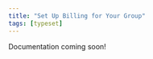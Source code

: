 ```yaml
---
title: "Set Up Billing for Your Group"
tags: [typeset]
---
```

 
<html><body><section data-type="chapter" class="hsecchapter" data-hederis-type="hsecchapter" id="group-billing" data-pi-attrs="id: group-billing; data-tags: typeset;" role="doc-chapter" data-tags="typeset" data-author-name=" " data-book-title=" " title="Set Up Billing for Your Group"><p class="hblkp" data-hederis-type="hblkp" id="pBMjpGfjc">Documentation coming soon!</p></section></body></html>
